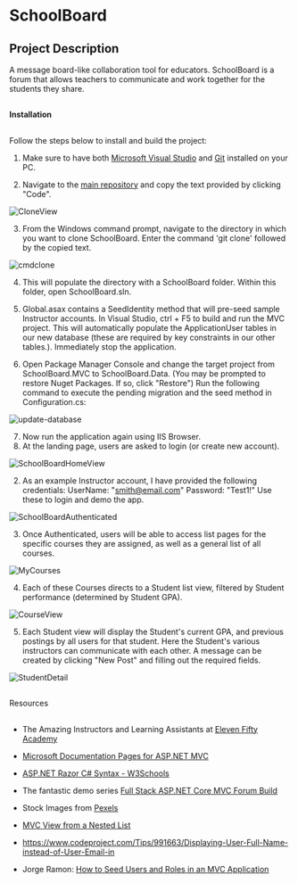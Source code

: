 # SchoolBoard
## Project Description
A message board-like collaboration tool for educators.
SchoolBoard is a forum that allows teachers to communicate and work together for the students they share.
##

**Installation**
##

Follow the steps below to install and build the project:

1. Make sure to have both [Microsoft Visual Studio](https://visualstudio.microsoft.com/vs/community/) and [Git](https://git-scm.com/downloads) installed on your PC.

2. Navigate to the [main repository](https://github.com/Parker-Anderson/SchoolBoard) and copy the text provided by clicking "Code".

![CloneView](https://user-images.githubusercontent.com/58240410/117258630-2bf8ae80-ae1b-11eb-8dc3-166821034199.PNG)

3. From the Windows command prompt, navigate to the directory in which you want to clone SchoolBoard.  Enter the command 'git clone' followed by the copied text.

![cmdclone](https://user-images.githubusercontent.com/58240410/117258632-2c914500-ae1b-11eb-9cf1-5612326e26db.PNG)

4. This will populate the directory with a SchoolBoard folder.  Within this folder, open SchoolBoard.sln.

5. Global.asax contains a SeedIdentity method that will pre-seed sample Instructor accounts. In Visual Studio, ctrl + F5 to build and run the MVC project.  This will automatically populate the 
ApplicationUser tables in our new database (these are required by key constraints in our other tables.). Immediately stop the application.

6. Open Package Manager Console and change the target project from SchoolBoard.MVC to SchoolBoard.Data. (You may be prompted to restore Nuget Packages. If so, click "Restore")  Run the following command to execute the pending migration and the seed method in Configuration.cs:

![update-database](https://user-images.githubusercontent.com/58240410/117258647-2e5b0880-ae1b-11eb-92ad-48f8bae246d5.PNG)

7. Now run the application again using IIS Browser.  
  1. At the landing page, users are asked to login (or create new account).  
  
  ![SchoolBoardHomeView](https://user-images.githubusercontent.com/58240410/117258642-2dc27200-ae1b-11eb-9427-1923e41515e7.PNG)
  
  2. As an example Instructor account, I have provided the following credentials: 
  UserName: "smith@email.com"
  Password: "Test1!"
  Use these to login and demo the app.
  
  ![SchoolBoardAuthenticated](https://user-images.githubusercontent.com/58240410/117258639-2d29db80-ae1b-11eb-879f-da864700a125.PNG)
  
  3. Once Authenticated, users will be able to access list pages for the specific courses they are assigned, as well as a general list of all courses.
  
  ![MyCourses](https://user-images.githubusercontent.com/58240410/117258637-2c914500-ae1b-11eb-9d76-44b0972c7733.PNG)
  
  4. Each of these Courses directs to a Student list view, filtered by Student performance (determined by Student GPA).
  
  ![CourseView](https://user-images.githubusercontent.com/58240410/117258634-2c914500-ae1b-11eb-962d-8976f1369632.PNG)
  
  5. Each Student view will display the Student's current GPA, and previous postings by all users for that student.  Here the Student's various instructors can communicate     with each other.  A message can be created by clicking "New Post" and filling out the required fields.  
  
  ![StudentDetail](https://user-images.githubusercontent.com/58240410/117258645-2e5b0880-ae1b-11eb-8234-42a1ebd0f807.PNG)

##
Resources
##

* The Amazing Instructors and Learning Assistants at [Eleven Fifty Academy](https://elevenfifty.org/)

* [Microsoft Documentation Pages for ASP.NET MVC](https://docs.microsoft.com/en-us/aspnet/mvc/overview/older-versions-1/overview/understanding-models-views-and-controllers-cs)

* [ASP.NET Razor C# Syntax - W3Schools](https://www.codeproject.com/articles/993974/messageboardapp-using-mvc)

* The fantastic demo series [Full Stack ASP.NET Core MVC Forum Build](https://www.youtube.com/playlist?list=PL3_YUnRN3Uhiz2HomrXKcaEW6b3pDhKTX)

* Stock Images from [Pexels](https://www.pexels.com/)

* [MVC View from a Nested List](https://www.codeproject.com/questions/888725/mvc-view-from-a-nested-list)

* https://www.codeproject.com/Tips/991663/Displaying-User-Full-Name-instead-of-User-Email-in

* Jorge Ramon: [How to Seed Users and Roles in an MVC Application](https://jorgeramon.me/2015/how-to-seed-users-and-roles-in-an-asp-net-mvc-application/)




  
  

  


